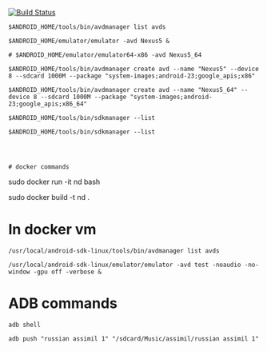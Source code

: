 [![Build Status](https://travis-ci.org/eric7237cire/vocab-nativescript.svg?branch=master)](https://travis-ci.org/eric7237cire/vocab-nativescript)



```
$ANDROID_HOME/tools/bin/avdmanager list avds

$ANDROID_HOME/emulator/emulator -avd Nexus5 &

# $ANDROID_HOME/emulator/emulator64-x86 -avd Nexus5_64

$ANDROID_HOME/tools/bin/avdmanager create avd --name "Nexus5" --device 8 --sdcard 1000M --package "system-images;android-23;google_apis;x86"

$ANDROID_HOME/tools/bin/avdmanager create avd --name "Nexus5_64" --device 8 --sdcard 1000M --package "system-images;android-23;google_apis;x86_64"

$ANDROID_HOME/tools/bin/sdkmanager --list

$ANDROID_HOME/tools/bin/sdkmanager --list




# docker commands
```

sudo docker run -it nd bash



sudo docker build -t nd .

# In docker vm
```
/usr/local/android-sdk-linux/tools/bin/avdmanager list avds

/usr/local/android-sdk-linux/emulator/emulator -avd test -noaudio -no-window -gpu off -verbose &
```


# ADB commands
```
adb shell

adb push "russian assimil 1" "/sdcard/Music/assimil/russian assimil 1"

```